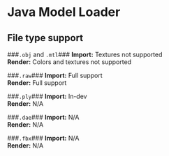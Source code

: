 Java Model Loader
================
File type support
-----------------
###`.obj` and `.mtl`###
**Import:** Textures not supported  
**Render:** Colors and textures not supported

###`.raw`###
**Import:** Full support  
**Render:** Full support

###`.ply`###
**Import:** In-dev  
**Render:** N/A

###`.dae`###
**Import:** N/A  
**Render:** N/A

###`.fbx`###
**Import:** N/A  
**Render:** N/A
